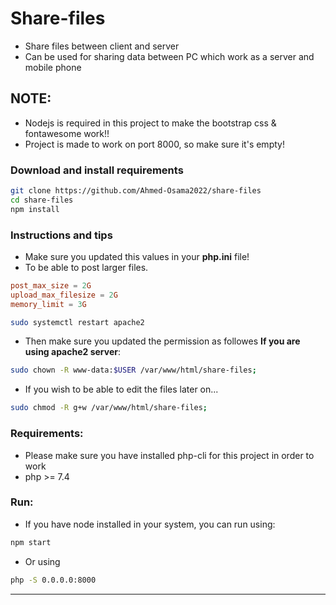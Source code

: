 # Share-files
- Share files between client and server
- Can be used for sharing data between PC which work as a server and mobile phone

## NOTE:
- Nodejs is required in this project to make the bootstrap css & fontawesome work!!
- Project is made to work on port 8000, so make sure it's empty!

### Download and install requirements
```bash
git clone https://github.com/Ahmed-Osama2022/share-files
cd share-files
npm install
```

### Instructions and tips
- Make sure you updated this values in your <strong>php.ini</strong> file!
- To be able to post larger files.
```conf
post_max_size = 2G
upload_max_filesize = 2G
memory_limit = 3G
```

```bash
sudo systemctl restart apache2
```

- Then make sure you updated the permission as followes <strong>If you are using apache2 server</strong>:

```bash
sudo chown -R www-data:$USER /var/www/html/share-files;
````
- If you wish to be able to edit the files later on...
```bash
sudo chmod -R g+w /var/www/html/share-files;
````


### Requirements:
- Please make sure you have installed php-cli for this project in order to work
- php >= 7.4

### Run:
- If you have node installed in your system, you can run using:
```bash
npm start
```
- Or using 

```bash
php -S 0.0.0.0:8000
```
---
